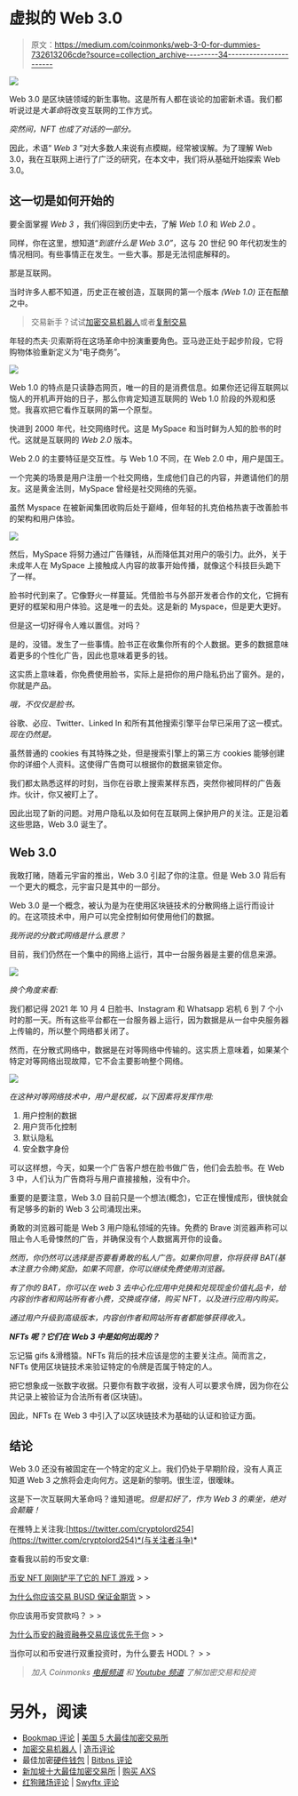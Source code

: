 # 虚拟的 Web 3.0

> 原文：<https://medium.com/coinmonks/web-3-0-for-dummies-732613206cde?source=collection_archive---------34----------------------->

![](img/97cc219e90e1ba6842a26d3d929069cd.png)

Web 3.0 是区块链领域的新生事物。这是所有人都在谈论的加密新术语。我们都听说过是*大革命*将改变互联网的工作方式。

*突然间，NFT 也成了对话的一部分。*

因此，术语“ *Web 3* ”对大多数人来说有点模糊，经常被误解。为了理解 Web 3.0，我在互联网上进行了广泛的研究，在本文中，我们将从基础开始探索 Web 3.0。

## 这一切是如何开始的

要全面掌握 *Web 3* ，我们得回到历史中去，了解 *Web 1.0* 和 *Web 2.0* 。

同样，你在这里，想知道“*到底什么是 Web 3.0”*，这与 20 世纪 90 年代初发生的情况相同。有些事情正在发生。一些大事。那是无法彻底解释的。

那是互联网。

当时许多人都不知道，历史正在被创造，互联网的第一个版本 *(Web 1.0)* 正在酝酿之中。

> 交易新手？试试[加密交易机器人](/coinmonks/crypto-trading-bot-c2ffce8acb2a)或者[复制交易](/coinmonks/top-10-crypto-copy-trading-platforms-for-beginners-d0c37c7d698c)

年轻的杰夫·贝索斯将在这场革命中扮演重要角色。亚马逊正处于起步阶段，它将购物体验重新定义为“电子商务”。

![](img/3b690432a17b82b68c8fa1e390bdf1e4.png)

Web 1.0 的特点是只读静态网页，唯一的目的是消费信息。如果你还记得互联网以恼人的开机声开始的日子，那么你肯定知道互联网的 Web 1.0 阶段的外观和感觉。我喜欢把它看作互联网的第一个原型。

快进到 2000 年代，社交网络时代。这是 MySpace 和当时鲜为人知的脸书的时代。这就是互联网的 *Web 2.0* 版本。

Web 2.0 的主要特征是交互性。与 Web 1.0 不同，在 Web 2.0 中，用户是国王。

一个完美的场景是用户注册一个社交网络，生成他们自己的内容，并邀请他们的朋友。这是黄金法则，MySpace 曾经是社交网络的先驱。

虽然 Myspace 在被新闻集团收购后处于巅峰，但年轻的扎克伯格热衷于改善脸书的架构和用户体验。

![](img/ff7b9aea5d9e90ef74f671cd2ace187d.png)

然后，MySpace 将努力通过广告赚钱，从而降低其对用户的吸引力。此外，关于未成年人在 MySpace 上接触成人内容的故事开始传播，就像这个科技巨头跪下了一样。

脸书时代到来了。它像野火一样蔓延。凭借脸书与外部开发者合作的文化，它拥有更好的框架和用户体验。这是唯一的去处。这是新的 Myspace，但是更大更好。

但是这一切好得令人难以置信。对吗？

是的，没错。发生了一些事情。脸书正在收集你所有的个人数据。更多的数据意味着更多的个性化广告，因此也意味着更多的钱。

这实质上意味着，你免费使用脸书，实际上是把你的用户隐私扔出了窗外。是的，你就是产品。

*哦，不仅仅是脸书。*

谷歌、必应、Twitter、Linked In 和所有其他搜索引擎平台早已采用了这一模式。*现在仍然是。*

虽然普通的 cookies 有其特殊之处，但是搜索引擎上的第三方 cookies 能够创建你的详细个人资料。这使得广告商可以根据你的数据来锁定你。

我们都太熟悉这样的时刻，当你在谷歌上搜索某样东西，突然你被同样的广告轰炸。伙计，你又被盯上了。

因此出现了新的问题。对用户隐私以及如何在互联网上保护用户的关注。正是沿着这些思路，Web 3.0 诞生了。

## Web 3.0

我敢打赌，随着元宇宙的推出，Web 3.0 引起了你的注意。但是 Web 3.0 背后有一个更大的概念，元宇宙只是其中的一部分。

Web 3.0 是一个概念，被认为是为在使用区块链技术的分散网络上运行而设计的。在这项技术中，用户可以完全控制如何使用他们的数据。

*我所说的分散式网络是什么意思？*

目前，我们仍然在一个集中的网络上运行，其中一台服务器是主要的信息来源。

![](img/207a8a9ac660b409607fedead293c7c9.png)

*换个角度来看:*

我们都记得 2021 年 10 月 4 日脸书、Instagram 和 Whatsapp 宕机 6 到 7 个小时的那一天。所有这些平台都在一台服务器上运行，因为数据是从一台中央服务器上传输的，所以整个网络都关闭了。

然而，在分散式网络中，数据是在对等网络中传输的。这实质上意味着，如果某个特定对等网络出现故障，它不会主要影响整个网络。

![](img/db8aa7bf1681e4b1d20b22e553fc802a.png)

*在这种对等网络技术中，用户是权威，以下因素将发挥作用:*

1.  用户控制的数据
2.  用户货币化控制
3.  默认隐私
4.  安全数字身份

可以这样想，今天，如果一个广告客户想在脸书做广告，他们会去脸书。在 Web 3 中，人们认为广告商将与用户直接接触，没有中介。

重要的是要注意，Web 3.0 目前只是一个想法(概念)，它正在慢慢成形，很快就会有足够多的新的 Web 3 公司涌现出来。

勇敢的浏览器可能是 Web 3 用户隐私领域的先锋。免费的 Brave 浏览器声称可以阻止令人毛骨悚然的广告，并确保没有个人数据离开你的设备。

*然而，你仍然可以选择是否要看勇敢的私人广告。如果你同意，你将获得 BAT(基本注意力令牌)奖励，如果不同意，你可以继续免费使用浏览器。*

*有了你的 BAT，你可以在 web 3 去中心化应用中兑换和兑现现金价值礼品卡，给内容创作者和网站所有者小费，交换或存储，购买 NFT，以及进行应用内购买。*

*通过用户升级到高级版本，内容创作者和网站所有者都能够获得收入。*

***NFTs 呢？它们在 Web 3 中是如何出现的？***

忘记猫 gifs &滑稽猿。NFTs 背后的技术应该是您的主要关注点。简而言之，NFTs 使用区块链技术来验证特定的令牌是否属于特定的人。

把它想象成一张数字收据。只要你有数字收据，没有人可以要求令牌，因为你在公共记录上被验证为合法所有者(区块链)。

因此，NFTs 在 Web 3 中引入了以区块链技术为基础的认证和验证方面。

## 结论

Web 3.0 还没有被固定在一个特定的定义上。我们仍处于早期阶段，没有人真正知道 Web 3 之旅将会走向何方。这是新的黎明。很生涩，很暧昧。

这是下一次互联网大革命吗？谁知道呢。*但是扣好了，作为 Web 3 的乘坐，绝对会颠簸！*

在推特上关注我:[https://twitter.com/cryptolord254](https://twitter.com/cryptolord254)*(与关注者斗争)*

查看我以前的币安文章:

[币安 NFT 刚刚铲平了它的 NFT 游戏](/coinmonks/binance-nft-just-leveled-up-its-nft-trading-experience-bb84364d4f5) > >

[为什么你应该交易 BUSD 保证金期货](/@maggiendegwa47/why-you-should-trade-busd-margined-futures-dc709f01bc37) > >

你应该用币安贷款吗？ > >

[为什么币安的融资融券交易应该优先于你](/@maggiendegwa47/why-binance-margin-trading-should-be-a-priority-to-you-36a09cd1bd0e) > >

当你可以和币安进行双重投资时，为什么要去 HODL？ > >

> *加入 Coinmonks* [*电报频道*](https://t.me/coincodecap) *和* [*Youtube 频道*](https://www.youtube.com/c/coinmonks/videos) *了解加密交易和投资*

# 另外，阅读

*   [Bookmap 评论](https://coincodecap.com/bookmap-review-2021-best-trading-software) | [美国 5 大最佳加密交易所](https://coincodecap.com/crypto-exchange-usa)
*   [加密交易机器人](/coinmonks/crypto-trading-bot-c2ffce8acb2a) | [造币评论](https://coincodecap.com/coingate-review)
*   最佳加密[硬件钱包](/coinmonks/hardware-wallets-dfa1211730c6) | [Bitbns 评论](/coinmonks/bitbns-review-38256a07e161)
*   [新加坡十大最佳加密交易所](https://coincodecap.com/crypto-exchange-in-singapore) | [购买 AXS](https://coincodecap.com/buy-axs-token)
*   [红狗赌场评论](https://coincodecap.com/red-dog-casino-review) | [Swyftx 评论](https://coincodecap.com/swyftx-review)